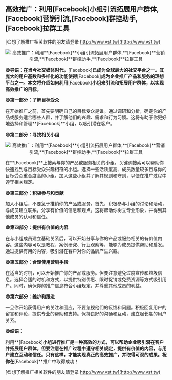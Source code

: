 ## **高效推广：利用**[Facebook]**小组引流拓展用户群体,**[Facebook]**营销引流,**[Facebook]**群控助手,**[Facebook]**拉群工具**

[😍想了解推广相关软件的朋友请登录 http://www.vst.tw](http://www.vst.tw)

 <center><img src="https://vst.tw/MP4/tuiguang/png/4.png" alt="高效推广：利用**[Facebook]**小组引流拓展用户群体,**[Facebook]**营销引流,**[Facebook]**群控助手,**[Facebook]**拉群工具"></center>

**😄导语：在当今社交媒体时代，**[Facebook]**已成为全球最大的社交平台之一。其庞大的用户基数和多样化的功能使得**[Facebook]**成为企业推广产品和服务的理想平台之一。本文将介绍如何利用**[Facebook]**小组来引流和拓展用户群体，以实现高效推广的目标。**

**😄第一部分：了解目标受众**

在开始推广之前，首先要明确自己的目标受众是谁。通过调研和分析，确定你的产品或服务适合哪些人群，并了解他们的兴趣、需求和行为习惯。这将有助于你更好地选择和管理**[Facebook]**小组，以吸引潜在客户。

**😄第二部分：寻找相关小组**

 <center><img src="https://vst.tw/MP4/tuiguang/png/8.png" alt="高效推广：利用**[Facebook]**小组引流拓展用户群体,**[Facebook]**营销引流,**[Facebook]**群控助手,**[Facebook]**拉群工具"></center>

在**[Facebook]**上搜索与你的产品或服务相关的小组。关键词搜索可以帮助你快速找到与目标受众兴趣相符的小组。选择一些活跃度高、成员数量较多且与你的目标受众重合度高的小组。加入这些小组并了解其规则和守则，以便在推广过程中遵守相关规定。

**😄第三部分：积极参与和贡献**

加入小组后，不要急于推销你的产品或服务。首先，积极参与小组的讨论和活动，与成员建立联系，分享有价值的信息和观点。这将帮助你树立专业形象，并得到其他成员的认可和信任。

**😄第四部分：提供有价值的内容**

在与小组成员建立基础关系后，可以开始分享与你的产品或服务相关的有价值内容。这些内容可以是教程、案例研究、行业观察等，能够为成员提供帮助和启发。通过提供有用的内容，吸引潜在客户对你的品牌产生兴趣。

**😄第五部分：合理使用营销手段**

在适当的时机，可以开始推广你的产品或服务。但要注意避免过度宣传和垃圾信息。选择合适的时机和方式，以提供特别优惠、限时促销或免费资源等方式吸引用户。同时，确保你的推广信息符合小组规定，并尊重其他成员的利益。

**😄第六部分：维护和跟进**

一旦你开始获得用户的关注和回应，不要忽视他们的反馈和问题。积极回复用户的留言和评论，提供专业的帮助和支持。保持良好的沟通和互动，建立起长期的用户关系。

**😄结语：**

利用**[Facebook]**小组进行推广是一种高效的方式，可以帮助企业吸引潜在客户并拓展用户群体。但要注意在推广过程中遵守相关规定，提供有价值的内容，与用户建立互动和信任。只有这样，才能实现真正的高效推广，并取得可观的成果。祝你在**[Facebook]**推广中取得成功！

[😍想了解推广相关软件的朋友请登录 http://www.vst.tw](http://www.vst.tw)



